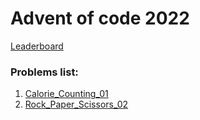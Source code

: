 # Advent of code 2022
[Leaderboard](https://adventofcode.com/2022/leaderboard/private/view/1686733)

### Problems list:
1. [Calorie_Counting_01](https://github.com/joebost/aoc/blob/main/src/Calorie_Counting_01.py)
2. [Rock_Paper_Scissors_02](https://github.com/joebost/aoc/blob/main/src/Rock_Paper_Scissors_02.py)